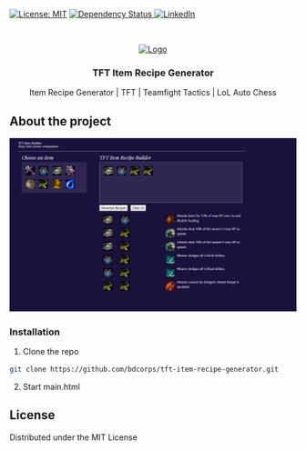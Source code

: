 [![License: MIT](https://img.shields.io/badge/License-MIT-green.svg)](https://opensource.org/licenses/MIT)
  <a href="https://david-dm.org/bdcorps/tft-item-recipe-generator">
    <img src="https://david-dm.org/bdcorps/tft-item-recipe-generator.svg" alt="Dependency Status" />
  </a>
[![LinkedIn][linkedin-shield]][linkedin-url]
<!-- PROJECT LOGO -->
<br />
<p align="center">
  <a href="https://github.com/bdcorps/tft-item-recipe-generator"> 
    <img src="https://dummyimage.com/150x150/0366d6/ffffff.png&text=TFT+Generator" alt="Logo" width="150" height="150">
  </a>

  <h3 align="center">TFT Item Recipe Generator</h3>

  <p align="center">   
Item Recipe Generator | TFT | Teamfight Tactics | LoL Auto Chess
    <br />
  </p>
</p>

## About the project
[![Product Name Screen Shot][product-screenshot]](https://github.com/bdcorps/tft-item-recipe-generator)

### Installation
 
1. Clone the repo
```sh
git clone https://github.com/bdcorps/tft-item-recipe-generator.git
```
2. Start main.html


<!-- LICENSE -->
## License

Distributed under the MIT License

[linkedin-shield]: https://img.shields.io/badge/-LinkedIn-black.svg?style=flat-square&logo=linkedin&colorB=555
[linkedin-url]: https://www.linkedin.com/in/sukhpal-saini/
[product-screenshot]: screenshots/screenshot1.PNG
